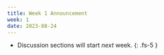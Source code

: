 ```yaml
---
title: Week 1 Announcement
week: 1
date: 2023-08-24
---
```


- Discussion sections will start _next_ week.
{: .fs-5 }